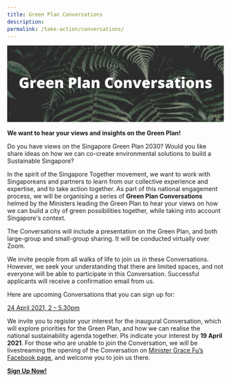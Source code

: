 ```yaml
---
title: Green Plan Conversations
description: 
permalink: /take-action/conversations/
---
```


![Conversations](/images/greenplan-conversations.png)

<!-- # Green Plan Conversations -->

**We want to hear your views and insights on the Green Plan!**

Do you have views on the Singapore Green Plan 2030? Would you like share ideas on how we can co-create environmental solutions to build a Sustainable Singapore?

In the spirit of the Singapore Together movement, we want to work with Singaporeans and partners to learn from our collective experience and expertise, and to take action together. As part of this national engagement process, we will be organising a series of **Green Plan Conversations** helmed by the Ministers leading the Green Plan to hear your views on how we can build a city of green possibilities together, while taking into account Singapore's context.

The Conversations will include a presentation on the Green Plan, and both large-group and small-group sharing. It will be conducted virtually over Zoom.

We invite people from all walks of life to join us in these Conversations. However, we seek your understanding that there are limited spaces, and not everyone will be able to participate in this Conversation. Successful applicants will receive a confirmation email from us.

Here are upcoming Conversations that you can sign up for:

[24 April 2021, 2 – 5.30pm](https://www.form.gov.sg/#!/6035c9370e5974001185f2bf)
 
We invite you to register your interest for the inaugural Conversation, which will explore priorities for the Green Plan, and how we can realise the national sustainability agenda together. Pls indicate your interest by **19 April 2021**. For those who are unable to join the Conversation, we will be livestreaming the opening of the Conversation on [Minister Grace Fu’s Facebook page](https://www.facebook.com/gracefu.hy), and welcome you to join us there.

**[Sign Up Now!](https://www.form.gov.sg/#!/6035c9370e5974001185f2bf)**
